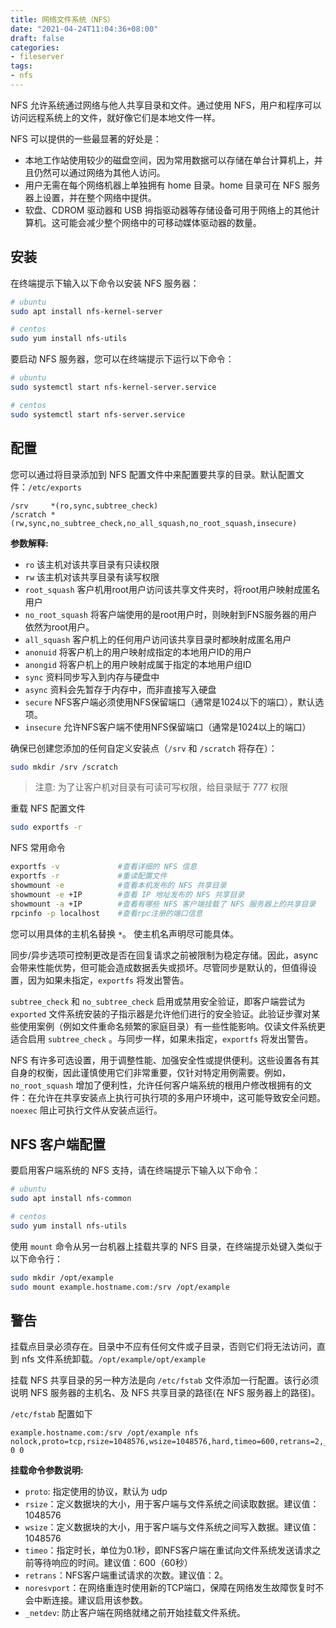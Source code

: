```yaml
---
title: 网络文件系统（NFS）
date: "2021-04-24T11:04:36+08:00"
draft: false
categories:
- fileserver
tags:
- nfs
---
```


NFS 允许系统通过网络与他人共享目录和文件。通过使用 NFS，用户和程序可以访问远程系统上的文件，就好像它们是本地文件一样。

NFS 可以提供的一些最显著的好处是：

- 本地工作站使用较少的磁盘空间，因为常用数据可以存储在单台计算机上，并且仍然可以通过网络为其他人访问。
- 用户无需在每个网络机器上单独拥有 home 目录。home 目录可在 NFS 服务器上设置，并在整个网络中提供。
- 软盘、CDROM 驱动器和 USB 拇指驱动器等存储设备可用于网络上的其他计算机。这可能会减少整个网络中的可移动媒体驱动器的数量。

## 安装

在终端提示下输入以下命令以安装 NFS 服务器：

```bash
# ubuntu
sudo apt install nfs-kernel-server

# centos
sudo yum install nfs-utils
```

要启动 NFS 服务器，您可以在终端提示下运行以下命令：

```bash
# ubuntu
sudo systemctl start nfs-kernel-server.service

# centos
sudo systemctl start nfs-server.service
```

## 配置

您可以通过将目录添加到 NFS 配置文件中来配置要共享的目录。默认配置文件：`/etc/exports`

```
/srv     *(ro,sync,subtree_check)
/scratch *(rw,sync,no_subtree_check,no_all_squash,no_root_squash,insecure)
```

**参数解释:**

- `ro` 该主机对该共享目录有只读权限
- `rw` 该主机对该共享目录有读写权限
- `root_squash` 客户机用root用户访问该共享文件夹时，将root用户映射成匿名用户
- `no_root_squash` 将客户端使用的是root用户时，则映射到FNS服务器的用户依然为root用户。
- `all_squash` 客户机上的任何用户访问该共享目录时都映射成匿名用户
- `anonuid` 将客户机上的用户映射成指定的本地用户ID的用户
- `anongid` 将客户机上的用户映射成属于指定的本地用户组ID
- `sync` 资料同步写入到内存与硬盘中
- `async` 资料会先暂存于内存中，而非直接写入硬盘
- `secure` NFS客户端必须使用NFS保留端口（通常是1024以下的端口），默认选项。
- `insecure` 允许NFS客户端不使用NFS保留端口（通常是1024以上的端口）

确保已创建您添加的任何自定义安装点（`/srv` 和 `/scratch` 将存在）：

```bash
sudo mkdir /srv /scratch
```

> 注意: 为了让客户机对目录有可读可写权限，给目录赋于 777 权限

重载 NFS 配置文件

```bash
sudo exportfs -r
```

NFS 常用命令

```bash
exportfs -v             #查看详细的 NFS 信息
exportfs -r             #重读配置文件
showmount -e            #查看本机发布的 NFS 共享目录
showmount -e +IP        #查看 IP 地址发布的 NFS 共享目录
showmount -a +IP        #查看有哪些 NFS 客户端挂载了 NFS 服务器上的共享目录
rpcinfo -p localhost    #查看rpc注册的端口信息
```

您可以用具体的主机名替换 `*`。 使主机名声明尽可能具体。

同步/异步选项可控制更改是否在回复请求之前被限制为稳定存储。因此，async 会带来性能优势，但可能会造成数据丢失或损坏。尽管同步是默认的，但值得设置，因为如果未指定，`exportfs` 将发出警告。

`subtree_check` 和 `no_subtree_check` 启用或禁用安全验证，即客户端尝试为 `exported` 文件系统安装的子指示器是允许他们进行的安全验证。此验证步骤对某些使用案例（例如文件重命名频繁的家庭目录）有一些性能影响。仅读文件系统更适合启用 `subtree_check` 。与同步一样，如果未指定，`exportfs` 将发出警告。

NFS 有许多可选设置，用于调整性能、加强安全性或提供便利。这些设置各有其自身的权衡，因此谨慎使用它们非常重要，仅针对特定用例需要。例如， `no_root_squash` 增加了便利性，允许任何客户端系统的根用户修改根拥有的文件：在允许在共享安装点上执行可执行项的多用户环境中，这可能导致安全问题。`noexec` 阻止可执行文件从安装点运行。

## NFS 客户端配置

要启用客户端系统的 NFS 支持，请在终端提示下输入以下命令：

```bash
# ubuntu
sudo apt install nfs-common

# centos
sudo yum install nfs-utils
```

使用 `mount` 命令从另一台机器上挂载共享的 NFS 目录，在终端提示处键入类似于以下命令行：

```bash
sudo mkdir /opt/example
sudo mount example.hostname.com:/srv /opt/example
```

## 警告

挂载点目录必须存在。目录中不应有任何文件或子目录，否则它们将无法访问，直到 nfs 文件系统卸载。`/opt/example/opt/example`

挂载 NFS 共享目录的另一种方法是向 `/etc/fstab` 文件添加一行配置。该行必须说明 NFS 服务器的主机名、及 NFS 共享目录的路径(在 NFS 服务器上的路径)。

`/etc/fstab` 配置如下

```
example.hostname.com:/srv /opt/example nfs nolock,proto=tcp,rsize=1048576,wsize=1048576,hard,timeo=600,retrans=2,_netdev,noresvport 0 0
```

**挂载命令参数说明:**

- `proto`: 指定使用的协议，默认为 udp
- `rsize`：定义数据块的大小，用于客户端与文件系统之间读取数据。建议值：1048576
- `wsize`：定义数据块的大小，用于客户端与文件系统之间写入数据。建议值：1048576
- `timeo`：指定时长，单位为0.1秒，即NFS客户端在重试向文件系统发送请求之前等待响应的时间。建议值：600（60秒）
- `retrans`：NFS客户端重试请求的次数。建议值：2。
- `noresvport`：在网络重连时使用新的TCP端口，保障在网络发生故障恢复时不会中断连接。建议启用该参数。
- `_netdev`: 防止客户端在网络就绪之前开始挂载文件系统。
